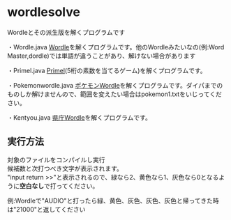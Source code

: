 # wordlesolve

Wordleとその派生版を解くプログラムです

・Wordle.java
[Wordle](https://www.nytimes.com/games/wordle/index.html)を解くプログラムです。他のWordleみたいなの(例:Word Master,dordle)では単語が違うことがあり、解けない場合があります

・Primel.java
[Primel](https://converged.yt/primel/)(5桁の素数を当てるゲーム)を解くプログラムです。

・Pokemonwordle.java
[ポケモンWordle](https://wordle.mega-yadoran.jp/)を解くプログラムです。ダイパまでのものしか解けませんので、範囲を変えたい場合はpokemon1.txtをいじってください。

・Kentyou.java
[県庁Wordle](https://musemyuzu.github.io/prefectural_capitale/)を解くプログラムです。

## 実行方法
対象のファイルをコンパイルし実行<br>
候補数と次打つべき文字が表示されます。<br>
"input return >>"と表示されるので、緑なら2、黄色なら1、灰色なら0となるように**空白なし**で打ってください。

例:Wordleで"AUDIO"と打ったら緑、黄色、灰色、灰色、灰色と帰ってきた時は"21000"と返してください
